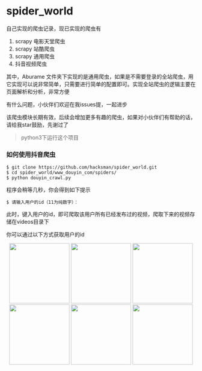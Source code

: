# spider_world

自己实现的爬虫记录，现已实现的爬虫有

1. scrapy 电影天堂爬虫
2. scrapy 站酷爬虫
3. scrapy 通用爬虫
4. 抖音视频爬虫


其中，Aburame 文件夹下实现的是通用爬虫，如果是不需要登录的全站爬虫，用它实现可以说非常简单，只需要进行简单的配置即可。实现全站爬虫的逻辑主要在页面解析和分析，非常方便

有什么问题，小伙伴们欢迎在我issues提，一起进步

该爬虫模块长期有效，后续会增加更多有趣的爬虫，如果对小伙伴们有帮助的话，请给我star鼓励，先谢过了



> python3下运行这个项目

### 如何使用抖音爬虫

```angular2html
$ git clone https://github.com/hacksman/spider_world.git
$ cd spider_world/www_douyin_com/spiders/
$ python douyin_crawl.py 
```
程序会稍等几秒，你会得到如下提示
```angular2html
$ 请输入用户的id（11为纯数字）：
```
此时，键入用户的id，即可爬取该用户所有已经发布过的视频，爬取下来的视频存储在videos目录下

你可以通过以下方式获取用户的id

<p align="center">
<img src="https://raw.githubusercontent.com/hacksman/spider_world/master/pictures/douyin_step_1.jpeg" width="160">
<img src="https://raw.githubusercontent.com/hacksman/spider_world/master/pictures/douyin_step_2.jpeg" width="160">
<img src="https://raw.githubusercontent.com/hacksman/spider_world/master/pictures/douyin_step_3.jpeg" width="160">
<img src="https://raw.githubusercontent.com/hacksman/spider_world/master/pictures/douyin_step_4.jpeg" width="160">
<img src="https://raw.githubusercontent.com/hacksman/spider_world/master/pictures/douyin_step_5.jpeg" width="160">
<img src="https://raw.githubusercontent.com/hacksman/spider_world/master/pictures/douyin_step_6.jpeg" width="160">
</p>
